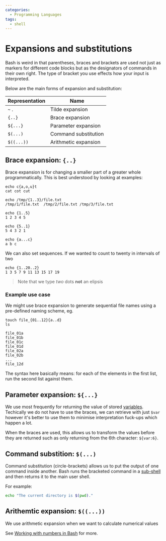 ```yaml
---
categories:
  - Programming Languages
tags:
  - shell
---
```


# Expansions and substitutions

Bash is weird in that parentheses, braces and brackets are used not just as markers for different code blocks but as the designators of commands in their own right. The type of bracket you use effects how your input is interpreted.

Below are the main forms of expansion and substitution:

| Representation | Name                 |
| -------------- | -------------------- |
| `~` .          | Tilde expansion      |
| `{..}`         | Brace expansion      |
| `${...}`       | Parameter expansion  |
| `$(...)`       | Command substitution |
| `$((...))`     | Arithmetic expansion |

## Brace expansion: `{..}`

Brace expansion is for changing a smaller part of a greater whole programmatically. This is best understood by looking at examples:

```
echo c{a,o,u}t
cat cot cut
```

```
echo /tmp/{1..3}/file.txt
/tmp/1/file.txt  /tmp/2/file.txt /tmp/3/file.txt
```

```
echo {1..5}
1 2 3 4 5

echo {5..1}
5 4 3 2 1

echo {a...c}
a b c
```

We can also set sequences. If we wanted to count to twenty in intervals of two

```
echo {1..20..2}
1 3 5 7 9 11 13 15 17 19
```

> Note that we type _two_ dots **not** an elipsis

### Example use case

We might use brace expansion to generate sequential file names using a pre-defined naming scheme, eg.

```
touch file_{01..12}{a..d}
ls

file_01a
file_01b
file_01c
file_01d
file_02a
file_02b
...
file_12d
```

The syntax here basically means: for each of the elements in the first list, run the second list against them.

## Parameter expansion: `${...}`

We use most frequently for returning the value of stored [variables](/Programming_Languages/Shell/Variables_and_data_types.md). Techically we do not have to use the braces, we can retrieve with just `$var` however it's better to use them to minimise interpretation fuck-ups which happen a lot.

When the braces are used, this allows us to transform the values before they are returned such as only returning from the 6th character: `${var:6}`.

## Command substition: `$(...)`

Command substitution (circle-brackets) allows us to put the output of one command inside another. Bash runs the bracketed command in a [sub-shell](/Programming_Languages/Shell/Shell_sessions.md) and then returns it to the main user shell.

For example:

```bash
echo "The current directory is $(pwd)."
```

## Arithemtic expansion: `$((...))`

We use arithmetic expansion when we want to calculate numerical values

See [Working with numbers in Bash](/Programming_Languages/Shell/Working_with_numbers_in_Bash.md) for more.
